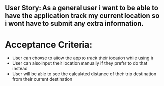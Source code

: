 ## User Story: As a general user i want to be able to have the application track my current location so i wont have to submit any extra information.
# Acceptance Criteria:
- User can choose to allow the app to track their location while using it
- User can also input their location manually if they prefer to do that instead
- User will be able to see the calculated distance of their trip destination from their current destination
